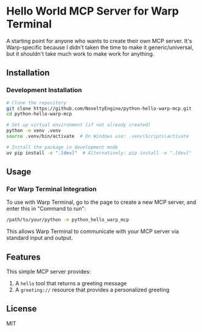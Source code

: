 # Hello World MCP Server for Warp Terminal

A starting point for anyone who wants to create their own MCP server.  It's Warp-specific because I didn't taken the time to make it generic/universal, but it shouldn't take much work to make work for anything.

## Installation

### Development Installation

```bash
# Clone the repository
git clone https://github.com/NoveltyEngine/python-hello-warp-mcp.git
cd python-hello-warp-mcp

# Set up virtual environment (if not already created)
python -m venv .venv
source .venv/bin/activate  # On Windows use: .venv\Scripts\activate

# Install the package in development mode
uv pip install -e ".[dev]"  # Alternatively: pip install -e ".[dev]"
```

## Usage

### For Warp Terminal Integration

To use with Warp Terminal, go to the page to create a new MCP server, and enter this in "Command to run":

```bash
/path/to/your/python -m python_hello_warp_mcp
```

This allows Warp Terminal to communicate with your MCP server via standard input and output.

## Features

This simple MCP server provides:

1. A `hello` tool that returns a greeting message
2. A `greeting://` resource that provides a personalized greeting

## License

MIT
